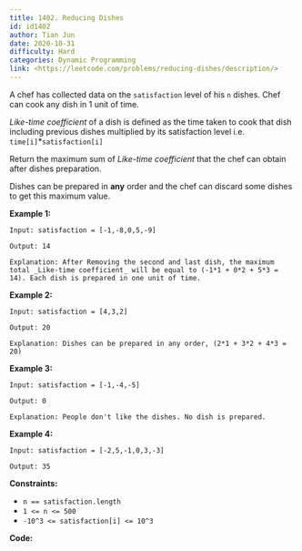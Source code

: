 ```yaml
---
title: 1402. Reducing Dishes
id: id1402
author: Tian Jun
date: 2020-10-31
difficulty: Hard
categories: Dynamic Programming
link: <https://leetcode.com/problems/reducing-dishes/description/>
---
```


A chef has collected data on the `satisfaction` level of his `n` dishes. Chef
can cook any dish in 1 unit of time.

_Like-time coefficient_  of a dish is defined as the time taken to cook that
dish including previous dishes multiplied by its satisfaction level  i.e.
`time[i]`*`satisfaction[i]`

Return the maximum sum of  _Like-time coefficient_ that the chef can obtain
after dishes preparation.

Dishes can be prepared in **any** order and the chef can discard some dishes
to get this maximum value.



**Example 1:**
            
	Input: satisfaction = [-1,-8,0,5,-9]    
	Output: 14    
	Explanation: After Removing the second and last dish, the maximum total _Like-time coefficient_ will be equal to (-1*1 + 0*2 + 5*3 = 14). Each dish is prepared in one unit of time.

**Example 2:**
            
	Input: satisfaction = [4,3,2]    
	Output: 20    
	Explanation: Dishes can be prepared in any order, (2*1 + 3*2 + 4*3 = 20)    

**Example 3:**
            
	Input: satisfaction = [-1,-4,-5]    
	Output: 0    
	Explanation: People don't like the dishes. No dish is prepared.    

**Example 4:**
            
	Input: satisfaction = [-2,5,-1,0,3,-3]    
	Output: 35    



**Constraints:**

  * `n == satisfaction.length`
  * `1 <= n <= 500`
  * `-10^3 <= satisfaction[i] <= 10^3`


**Code:**
